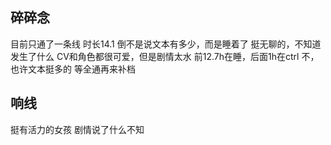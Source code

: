 ## 碎碎念
目前只通了一条线
时长14.1
倒不是说文本有多少，而是睡着了
挺无聊的，不知道发生了什么
CV和角色都很可爱，但是剧情太水
前12.7h在睡，后面1h在ctrl
不，也许文本挺多的
等全通再来补档

## 响线
挺有活力的女孩
剧情说了什么不知